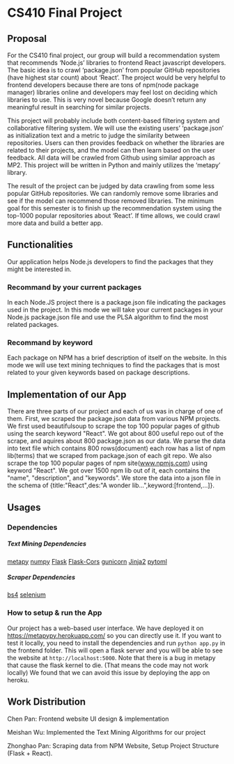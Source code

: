 # CS410 Final Project

## Proposal 
For the CS410 final project, our group will build a recommendation system that recommends ‘Node.js’ libraries to frontend React javascript developers. The basic idea is to crawl ‘package.json’ from popular GitHub repositories (have highest star count) about ‘React’. The project would be very helpful to frontend developers because there are tons of npm(node package manager) libraries online and developers may feel lost on deciding which libraries to use. This is very novel because Google doesn’t return any meaningful result in searching for similar projects. 

This project will probably include both content-based filtering system and collaborative filtering system. We will use the existing users’ ‘package.json’ as initialization text and a metric to judge the similarity between repositories. Users can then provides feedback on whether the libraries are related to their projects, and the model can then learn based on the user feedback. All data will be crawled from Github using similar approach as MP2. This project will be written in Python and mainly utilizes the ‘metapy’ library.

The result of the project can be judged by data crawling from some less popular GitHub repositories. We can randomly remove some libraries and see if the model can recommend those removed libraries. The minimum goal for this semester is to finish up the recommendation system using the top-1000 popular repositories about ‘React’. If time allows, we could crawl more data and build a better app.

## Functionalities
Our application helps Node.js developers to find the packages that they might be interested in. 
### Recommand by your current packages
In each Node.JS project there is a package.json file indicating the packages used in the project. In this mode we will take your current packages in your Node.js package.json file and use the PLSA algorithm to find the most related packages. 

### Recommand by keyword
Each package on NPM has a brief description of itself on the website. In this mode we will use text mining techniques to find the packages that is most related to your given keywords based on package descriptions.

## Implementation of our App
There are three parts of our project and each of us was in charge of one of them.
First, we scraped the package.json data from various NPM projects.
We first used beautifulsoup to scrape the top 100 popular pages of github using the search keyword "React". We got about 800 useful repo out of the scrape, and aquires about 800 package.json as our data. We parse the data into text file which contains 800 rows(document) each row has a list of npm lib(terms) that we scraped from package.json of each git repo. We also scrape the top 100 popular pages of npm site(www.npmjs.com) using keyword "React". We got over 1500 npm lib out of it, each contains the "name", "description", and "keywords". We store the data into a json file in the schema of {title:"React",des:"A wonder lib...",keyword:[frontend,...]}.
## Usages
### Dependencies
##### Text Mining Dependencies
[metapy](https://pypi.org/project/metapy/)
[numpy](https://pypi.org/project/numpy/)
[Flask](https://pypi.org/project/Flask/)
[Flask-Cors](https://pypi.org/project/Flask-Cors/)
[gunicorn](https://pypi.org/project/gunicorn/)
[Jinja2](https://pypi.org/project/Jinja2/)
[pytoml](https://pypi.org/project/pytoml/)
##### Scraper Dependencies
[bs4](https://pypi.org/project/bs4/)
[selenium](https://pypi.org/project/selenium/)

### How to setup & run the App
Our project has a web-based user interface. We have deployed it on https://metapypy.herokuapp.com/ so you can directly use it.
If you want to test it locally, you need to install the dependencies and run `python app.py` in the frontend folder. This will open a flask server and you will be able to see the website at `http://localhost:5000`.
Note that there is a bug in metapy that cause the flask kernel to die. (That means the code may not work locally) We found that we can avoid this issue by deploying the app on heroku. 



## Work Distribution
Chen Pan: Frontend website UI design & implementation

Meishan Wu: Implemented the Text Mining Algorithms for our project

Zhonghao Pan: Scraping data from NPM Website, Setup Project Structure (Flask + React).



